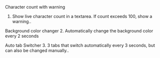 Character count with warning
1. Show live character count in a textarea. If count exceeds 100, show a warning..

Background color changer
2. Automatically change the background color every 2 seconds

Auto tab Switcher 
3. 3 tabs that switch automatically every 3 seconds, but can also be changed manually..